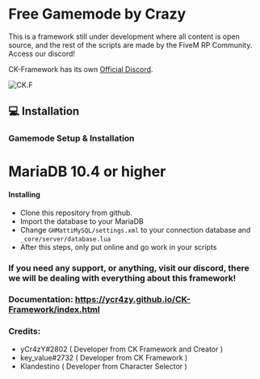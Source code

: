 # Free Gamemode by Crazy
This is a framework still under development where all content is open source, and the rest of the scripts are made by the FiveM RP Community. Access our discord!

CK-Framework has its own [Official Discord](https://discord.io/ckframework).

![CK.F](https://cdn.discordapp.com/attachments/571854796831719441/683020504537366541/CK_logo.png)

## 💻 Installation

### Gamemode Setup & Installation

# MariaDB 10.4 or higher

#### Installing

-   Clone this repository from github.
-   Import the database to your MariaDB
-   Change `GHMattiMySQL/settings.xml` to your connection database and `_core/server/database.lua`
-   After this steps, only put online and go work in your scripts

### If you need any support, or anything, visit our discord, there we will be dealing with everything about this framework!

### Documentation: https://ycr4zy.github.io/CK-Framework/index.html

### Credits:
  - yCr4zY#2802 ( Developer from CK Framework and Creator )
  - key_value#2732 ( Developer from CK Framework  )
  - Klandestino ( Developer from Character Selector  )
